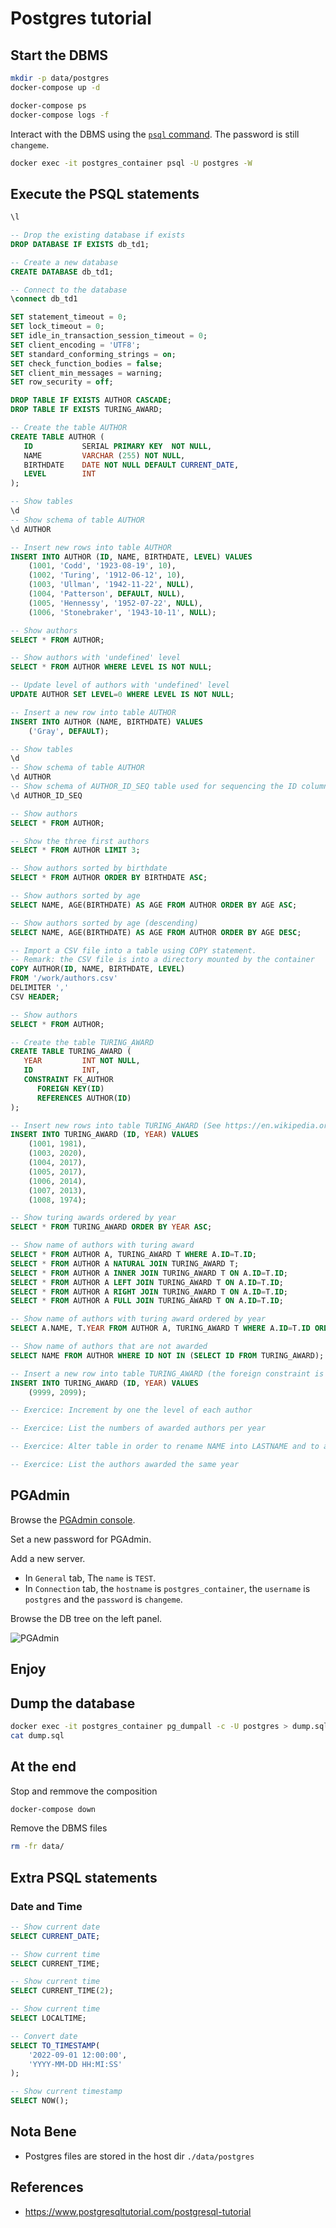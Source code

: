 # Postgres tutorial

## Start the DBMS

```bash
mkdir -p data/postgres
docker-compose up -d
```

```bash
docker-compose ps
docker-compose logs -f
```

Interact with the DBMS using the [`psql` command](https://docs.postgresql.fr/10/app-psql.html).
The password is still `changeme`.
```bash
docker exec -it postgres_container psql -U postgres -W
```

## Execute the PSQL statements

```sql
\l

-- Drop the existing database if exists
DROP DATABASE IF EXISTS db_td1;

-- Create a new database
CREATE DATABASE db_td1;

-- Connect to the database
\connect db_td1

SET statement_timeout = 0;
SET lock_timeout = 0;
SET idle_in_transaction_session_timeout = 0;
SET client_encoding = 'UTF8';
SET standard_conforming_strings = on;
SET check_function_bodies = false;
SET client_min_messages = warning;
SET row_security = off;

DROP TABLE IF EXISTS AUTHOR CASCADE;
DROP TABLE IF EXISTS TURING_AWARD;

-- Create the table AUTHOR
CREATE TABLE AUTHOR (
   ID           SERIAL PRIMARY KEY  NOT NULL,
   NAME         VARCHAR (255) NOT NULL,
   BIRTHDATE    DATE NOT NULL DEFAULT CURRENT_DATE,
   LEVEL        INT
);

-- Show tables
\d
-- Show schema of table AUTHOR
\d AUTHOR

-- Insert new rows into table AUTHOR
INSERT INTO AUTHOR (ID, NAME, BIRTHDATE, LEVEL) VALUES
    (1001, 'Codd', '1923-08-19', 10),
    (1002, 'Turing', '1912-06-12', 10),
    (1003, 'Ullman', '1942-11-22', NULL),
    (1004, 'Patterson', DEFAULT, NULL),
    (1005, 'Hennessy', '1952-07-22', NULL),
    (1006, 'Stonebraker', '1943-10-11', NULL);

-- Show authors
SELECT * FROM AUTHOR;

-- Show authors with 'undefined' level
SELECT * FROM AUTHOR WHERE LEVEL IS NOT NULL;

-- Update level of authors with 'undefined' level
UPDATE AUTHOR SET LEVEL=0 WHERE LEVEL IS NOT NULL;

-- Insert a new row into table AUTHOR
INSERT INTO AUTHOR (NAME, BIRTHDATE) VALUES
    ('Gray', DEFAULT);

-- Show tables
\d
-- Show schema of table AUTHOR
\d AUTHOR
-- Show schema of AUTHOR_ID_SEQ table used for sequencing the ID column of table AUTHOR
\d AUTHOR_ID_SEQ

-- Show authors
SELECT * FROM AUTHOR;

-- Show the three first authors
SELECT * FROM AUTHOR LIMIT 3;

-- Show authors sorted by birthdate
SELECT * FROM AUTHOR ORDER BY BIRTHDATE ASC;

-- Show authors sorted by age
SELECT NAME, AGE(BIRTHDATE) AS AGE FROM AUTHOR ORDER BY AGE ASC;

-- Show authors sorted by age (descending)
SELECT NAME, AGE(BIRTHDATE) AS AGE FROM AUTHOR ORDER BY AGE DESC;

-- Import a CSV file into a table using COPY statement.
-- Remark: the CSV file is into a directory mounted by the container
COPY AUTHOR(ID, NAME, BIRTHDATE, LEVEL)
FROM '/work/authors.csv'
DELIMITER ','
CSV HEADER;

-- Show authors
SELECT * FROM AUTHOR;

-- Create the table TURING_AWARD
CREATE TABLE TURING_AWARD (
   YEAR         INT NOT NULL,
   ID           INT,
   CONSTRAINT FK_AUTHOR
      FOREIGN KEY(ID) 
	  REFERENCES AUTHOR(ID)
);

-- Insert new rows into table TURING_AWARD (See https://en.wikipedia.org/wiki/Turing_Award)
INSERT INTO TURING_AWARD (ID, YEAR) VALUES
    (1001, 1981),
    (1003, 2020),
    (1004, 2017),
    (1005, 2017),
    (1006, 2014),
    (1007, 2013),
    (1008, 1974);

-- Show turing awards ordered by year
SELECT * FROM TURING_AWARD ORDER BY YEAR ASC;

-- Show name of authors with turing award
SELECT * FROM AUTHOR A, TURING_AWARD T WHERE A.ID=T.ID;
SELECT * FROM AUTHOR A NATURAL JOIN TURING_AWARD T;
SELECT * FROM AUTHOR A INNER JOIN TURING_AWARD T ON A.ID=T.ID;
SELECT * FROM AUTHOR A LEFT JOIN TURING_AWARD T ON A.ID=T.ID;
SELECT * FROM AUTHOR A RIGHT JOIN TURING_AWARD T ON A.ID=T.ID;
SELECT * FROM AUTHOR A FULL JOIN TURING_AWARD T ON A.ID=T.ID;

-- Show name of authors with turing award ordered by year
SELECT A.NAME, T.YEAR FROM AUTHOR A, TURING_AWARD T WHERE A.ID=T.ID ORDER BY YEAR ASC;

-- Show name of authors that are not awarded
SELECT NAME FROM AUTHOR WHERE ID NOT IN (SELECT ID FROM TURING_AWARD);

-- Insert a new row into table TURING_AWARD (the foreign constraint is violated since author id does not exist)
INSERT INTO TURING_AWARD (ID, YEAR) VALUES
    (9999, 2099);

-- Exercice: Increment by one the level of each author

-- Exercice: List the numbers of awarded authors per year

-- Exercice: Alter table in order to rename NAME into LASTNAME and to add FIRSTNAME and MIDDLENAME columns

-- Exercice: List the authors awarded the same year

```

## PGAdmin

Browse the [PGAdmin console](http://localhost:5050).

Set a new password for PGAdmin.

Add a new server.
* In `General` tab, The `name` is `TEST`.
* In `Connection` tab, the `hostname` is `postgres_container`, the `username` is `postgres` and the  `password` is `changeme`.

Browse the DB tree on the left panel.

![PGAdmin](pgadmin-01.png)

## Enjoy


## Dump the database

```bash
docker exec -it postgres_container pg_dumpall -c -U postgres > dump.sql
cat dump.sql
```

## At the end

Stop and remmove the composition
```bash
docker-compose down
```

Remove the DBMS files
```bash
rm -fr data/
```

## Extra PSQL statements

### Date and Time

```sql
-- Show current date
SELECT CURRENT_DATE;

-- Show current time
SELECT CURRENT_TIME;

-- Show current time
SELECT CURRENT_TIME(2);

-- Show current time
SELECT LOCALTIME;

-- Convert date
SELECT TO_TIMESTAMP(
    '2022-09-01 12:00:00',
    'YYYY-MM-DD HH:MI:SS'
);

-- Show current timestamp
SELECT NOW();
```

## Nota Bene
* Postgres files are stored in the host dir `./data/postgres`

## References
* https://www.postgresqltutorial.com/postgresql-tutorial
